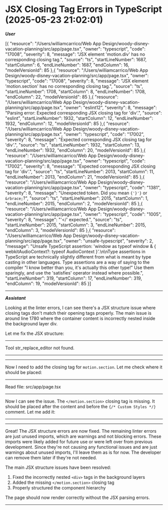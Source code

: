 <!-- Generated by SpecStory -->

# JSX Closing Tag Errors in TypeScript (2025-05-23 21:02:01)

_**User**_

[{
	"resource": "/Users/williamcarrico/Web App Design/woody-disney-vacation-planning/src/app/page.tsx",
	"owner": "typescript",
	"code": "17008",
	"severity": 8,
	"message": "JSX element 'motion.div' has no corresponding closing tag.",
	"source": "ts",
	"startLineNumber": 1687,
	"startColumn": 6,
	"endLineNumber": 1687,
	"endColumn": 16,
	"modelVersionId": 85
},{
	"resource": "/Users/williamcarrico/Web App Design/woody-disney-vacation-planning/src/app/page.tsx",
	"owner": "typescript",
	"code": "17008",
	"severity": 8,
	"message": "JSX element 'motion.section' has no corresponding closing tag.",
	"source": "ts",
	"startLineNumber": 1708,
	"startColumn": 8,
	"endLineNumber": 1708,
	"endColumn": 22,
	"modelVersionId": 85
},{
	"resource": "/Users/williamcarrico/Web App Design/woody-disney-vacation-planning/src/app/page.tsx",
	"owner": "eslint12",
	"severity": 8,
	"message": "Parsing error: Expected corresponding JSX closing tag for 'div'.",
	"source": "eslint",
	"startLineNumber": 1932,
	"startColumn": 12,
	"endLineNumber": 1932,
	"endColumn": 12,
	"modelVersionId": 85
},{
	"resource": "/Users/williamcarrico/Web App Design/woody-disney-vacation-planning/src/app/page.tsx",
	"owner": "typescript",
	"code": "17002",
	"severity": 8,
	"message": "Expected corresponding JSX closing tag for 'div'.",
	"source": "ts",
	"startLineNumber": 1932,
	"startColumn": 13,
	"endLineNumber": 1932,
	"endColumn": 20,
	"modelVersionId": 85
},{
	"resource": "/Users/williamcarrico/Web App Design/woody-disney-vacation-planning/src/app/page.tsx",
	"owner": "typescript",
	"code": "17002",
	"severity": 8,
	"message": "Expected corresponding JSX closing tag for 'div'.",
	"source": "ts",
	"startLineNumber": 2013,
	"startColumn": 11,
	"endLineNumber": 2013,
	"endColumn": 21,
	"modelVersionId": 85
},{
	"resource": "/Users/williamcarrico/Web App Design/woody-disney-vacation-planning/src/app/page.tsx",
	"owner": "typescript",
	"code": "1381",
	"severity": 8,
	"message": "Unexpected token. Did you mean `{'}'}` or `&rbrace;`?",
	"source": "ts",
	"startLineNumber": 2015,
	"startColumn": 1,
	"endLineNumber": 2015,
	"endColumn": 2,
	"modelVersionId": 85
},{
	"resource": "/Users/williamcarrico/Web App Design/woody-disney-vacation-planning/src/app/page.tsx",
	"owner": "typescript",
	"code": "1005",
	"severity": 8,
	"message": "'</' expected.",
	"source": "ts",
	"startLineNumber": 2015,
	"startColumn": 3,
	"endLineNumber": 2015,
	"endColumn": 3,
	"modelVersionId": 85
},{
	"resource": "/Users/williamcarrico/Web App Design/woody-disney-vacation-planning/src/app/page.tsx",
	"owner": "unsafe-typescript",
	"severity": 2,
	"message": "Unsafe TypeScript assertion: 'window as typeof window & { webkitAudioContext?: typeof AudioContext }'.\n\nType assertions in TypeScript are technically slightly different from what is meant by type casting in other languages. Type assertions are a way of saying to the compiler \"I know better than you, it's actually this other type!\" Use them sparingly, and use the 'satisfies' operator instead where possible.",
	"startLineNumber": 319,
	"startColumn": 17,
	"endLineNumber": 319,
	"endColumn": 19,
	"modelVersionId": 85
}]

---

_**Assistant**_

Looking at the linter errors, I can see there's a JSX structure issue where closing tags don't match their opening tags properly. The main issue is around line 1780 where the container content is incorrectly nested inside the background layer div.

Let me fix the JSX structure:

---

Tool str_replace_editor not found.

---



---

Now I need to add the closing tag for `motion.section`. Let me check where it should be placed:

---

Read file: src/app/page.tsx

---

Now I can see the issue. The `</motion.section>` closing tag is missing. It should be placed after the content and before the `{/* Custom Styles */}` comment. Let me add it:

---



---

Great! The JSX structure errors are now fixed. The remaining linter errors are just unused imports, which are warnings and not blocking errors. These imports were likely added for future use or were left over from previous development. Since they're not causing any functional issues and are just warnings about unused imports, I'll leave them as is for now. The developer can remove them later if they're not needed.

The main JSX structure issues have been resolved:
1. Fixed the incorrectly nested `<div>` tags in the background layers
2. Added the missing `</motion.section>` closing tag
3. Properly structured the component hierarchy

The page should now render correctly without the JSX parsing errors.

---

